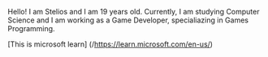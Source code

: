Hello! I am Stelios and I am 19 years old. Currently, I am studying Computer Science and I am working as a Game Developer, specialiazing in Games Programming.

[This is microsoft learn] (/https://learn.microsoft.com/en-us/)
